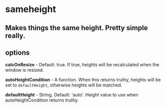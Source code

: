 
sameheight
==========

Makes things the same height. Pretty simple really.
---------------------------------------------------

options
-------

**calcOnResize** - Default: true. If true, heights will be recalculated when the window is resized.

**autoHeightCondition** - A function. When this returns truthy, heights will be set to `defaultHeight`, otherwise heights will be matched.

**defaultHeight** - String. Default: 'auto'. Height value to use when autoHeightCondition returns truthy.
